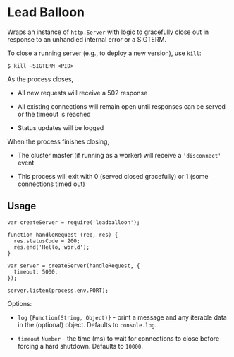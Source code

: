 Lead Balloon
===================================

Wraps an instance of `http.Server` with logic to gracefully close out in
response to an unhandled internal error or a SIGTERM.

To close a running server (e.g., to deploy a new version), use `kill`:

    $ kill -SIGTERM <PID>

As the process closes,

  * All new requests will receive a 502 response

  * All existing connections will remain open until responses can be
      served or the timeout is reached

  * Status updates will be logged

When the process finishes closing,

  * The cluster master (if running as a worker) will receive a
      `'disconnect'` event

  * This process will exit with 0 (served closed gracefully) or 1 (some
      connections timed out)

Usage
-----------------------------------

    var createServer = require('leadballoon');

    function handleRequest (req, res) {
      res.statusCode = 200;
      res.end('Hello, world');
    }

    var server = createServer(handleRequest, {
      timeout: 5000,
    });

    server.listen(process.env.PORT);

Options:

  * `log` `{Function(String, Object)}` - print a message and any iterable
    data in the (optional) object. Defaults to `console.log`.

  * `timeout` `Number` - the time (ms) to wait for connections
    to close before forcing a hard shutdown. Defaults to `10000`.

